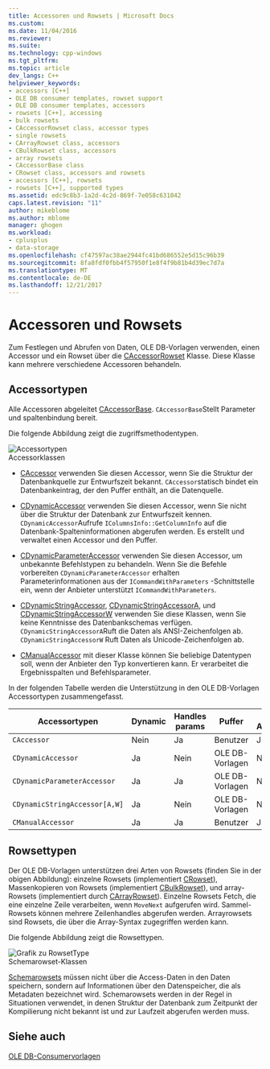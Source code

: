 ```yaml
---
title: Accessoren und Rowsets | Microsoft Docs
ms.custom: 
ms.date: 11/04/2016
ms.reviewer: 
ms.suite: 
ms.technology: cpp-windows
ms.tgt_pltfrm: 
ms.topic: article
dev_langs: C++
helpviewer_keywords:
- accessors [C++]
- OLE DB consumer templates, rowset support
- OLE DB consumer templates, accessors
- rowsets [C++], accessing
- bulk rowsets
- CAccessorRowset class, accessor types
- single rowsets
- CArrayRowset class, accessors
- CBulkRowset class, accessors
- array rowsets
- CAccessorBase class
- CRowset class, accessors and rowsets
- accessors [C++], rowsets
- rowsets [C++], supported types
ms.assetid: edc9c8b3-1a2d-4c2d-869f-7e058c631042
caps.latest.revision: "11"
author: mikeblome
ms.author: mblome
manager: ghogen
ms.workload:
- cplusplus
- data-storage
ms.openlocfilehash: cf47597ac38ae2944fc41bd686552e5d15c96b39
ms.sourcegitcommit: 8fa8fdf0fbb4f57950f1e8f4f9b81b4d39ec7d7a
ms.translationtype: MT
ms.contentlocale: de-DE
ms.lasthandoff: 12/21/2017
---
```

# <a name="accessors-and-rowsets"></a>Accessoren und Rowsets
Zum Festlegen und Abrufen von Daten, OLE DB-Vorlagen verwenden, einen Accessor und ein Rowset über die [CAccessorRowset](../../data/oledb/caccessorrowset-class.md) Klasse. Diese Klasse kann mehrere verschiedene Accessoren behandeln.  
  
## <a name="accessor-types"></a>Accessortypen  
 Alle Accessoren abgeleitet [CAccessorBase](../../data/oledb/caccessorbase-class.md). `CAccessorBase`Stellt Parameter und spaltenbindung bereit.  
  
 Die folgende Abbildung zeigt die zugriffsmethodentypen.  
  
 ![Accessortypen](../../data/oledb/media/vcaccessortypes.gif "Vcaccessortypes")  
Accessorklassen  
  
-   [CAccessor](../../data/oledb/caccessor-class.md) verwenden Sie diesen Accessor, wenn Sie die Struktur der Datenbankquelle zur Entwurfszeit bekannt. `CAccessor`statisch bindet ein Datenbankeintrag, der den Puffer enthält, an die Datenquelle.  
  
-   [CDynamicAccessor](../../data/oledb/cdynamicaccessor-class.md) verwenden Sie diesen Accessor, wenn Sie nicht über die Struktur der Datenbank zur Entwurfszeit kennen. `CDynamicAccessor`Aufrufe `IColumnsInfo::GetColumnInfo` auf die Datenbank-Spalteninformationen abgerufen werden. Es erstellt und verwaltet einen Accessor und den Puffer.  
  
-   [CDynamicParameterAccessor](../../data/oledb/cdynamicparameteraccessor-class.md) verwenden Sie diesen Accessor, um unbekannte Befehlstypen zu behandeln. Wenn Sie die Befehle vorbereiten `CDynamicParameterAccessor` erhalten Parameterinformationen aus der `ICommandWithParameters` -Schnittstelle ein, wenn der Anbieter unterstützt `ICommandWithParameters`.  
  
-   [CDynamicStringAccessor](../../data/oledb/cdynamicstringaccessor-class.md), [CDynamicStringAccessorA](../../data/oledb/cdynamicstringaccessora-class.md), und [CDynamicStringAccessorW](../../data/oledb/cdynamicstringaccessorw-class.md) verwenden Sie diese Klassen, wenn Sie keine Kenntnisse des Datenbankschemas verfügen. `CDynamicStringAccessorA`Ruft die Daten als ANSI-Zeichenfolgen ab. `CDynamicStringAccessorW` Ruft Daten als Unicode-Zeichenfolgen ab.  
  
-   [CManualAccessor](../../data/oledb/cmanualaccessor-class.md) mit dieser Klasse können Sie beliebige Datentypen soll, wenn der Anbieter den Typ konvertieren kann. Er verarbeitet die Ergebnisspalten und Befehlsparameter.  
  
 In der folgenden Tabelle werden die Unterstützung in den OLE DB-Vorlagen Accessortypen zusammengefasst.  
  
|Accessortypen|Dynamic|Handles params|Puffer|Mehrere Accessoren|  
|-------------------|-------------|--------------------|------------|------------------------|  
|`CAccessor`|Nein|Ja|Benutzer|Ja|  
|`CDynamicAccessor`|Ja|Nein|OLE DB-Vorlagen|Nein|  
|`CDynamicParameterAccessor`|Ja|Ja|OLE DB-Vorlagen|Nein|  
|`CDynamicStringAccessor[A,W]`|Ja|Nein|OLE DB-Vorlagen|Nein|  
|`CManualAccessor`|Ja|Ja|Benutzer|Ja|  
  
## <a name="rowset-types"></a>Rowsettypen  
 Der OLE DB-Vorlagen unterstützen drei Arten von Rowsets (finden Sie in der obigen Abbildung): einzelne Rowsets (implementiert [CRowset](../../data/oledb/crowset-class.md)), Massenkopieren von Rowsets (implementiert [CBulkRowset](../../data/oledb/cbulkrowset-class.md)), und array-Rowsets (implementiert durch [CArrayRowset](../../data/oledb/carrayrowset-class.md)). Einzelne Rowsets Fetch, die eine einzelne Zeile verarbeiten, wenn `MoveNext` aufgerufen wird. Sammel-Rowsets können mehrere Zeilenhandles abgerufen werden. Arrayrowsets sind Rowsets, die über die Array-Syntax zugegriffen werden kann.  
  
 Die folgende Abbildung zeigt die Rowsettypen.  
  
 ![Grafik zu RowsetType](../../data/oledb/media/vcrowsettypes.gif "Vcrowsettypes")  
Schemarowset-Klassen  
  
 [Schemarowsets](../../data/oledb/obtaining-metadata-with-schema-rowsets.md) müssen nicht über die Access-Daten in den Daten speichern, sondern auf Informationen über den Datenspeicher, die als Metadaten bezeichnet wird. Schemarowsets werden in der Regel in Situationen verwendet, in denen Struktur der Datenbank zum Zeitpunkt der Kompilierung nicht bekannt ist und zur Laufzeit abgerufen werden muss.  
  
## <a name="see-also"></a>Siehe auch  
 [OLE DB-Consumervorlagen](../../data/oledb/ole-db-consumer-templates-cpp.md)